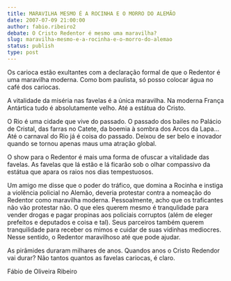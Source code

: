 ```yaml
---
title: MARAVILHA MESMO É A ROCINHA E O MORRO DO ALEMÃO
date: 2007-07-09 21:00:00
author: fabio.ribeiro2
debate: O Cristo Redentor é mesmo uma maravilha?
slug: maravilha-mesmo-e-a-rocinha-e-o-morro-do-alemao
status: publish 
type: post
---
```


  

  

Os carioca estão exultantes com a declaração formal de que o Redentor é uma maravilha moderna. Como bom paulista, só posso colocar água no café dos cariocas.  

  

A vitalidade da miséria nas favelas é a única maravilha. Na moderna França Antártica tudo é absolutamente velho. Até a estátua do Cristo.   

  

O Rio é uma cidade que vive do passado. O passado dos bailes no Palácio de Cristal, das farras no Catete, da boemia à sombra dos Arcos da Lapa... Até o carnaval do Rio já é coisa do passado. Deixou de ser belo e inovador quando se tornou apenas maus uma atração global.  

  

O show para o Redentor é mais uma forma de ofuscar a vitalidade das favelas. As favelas que lá estão e lá ficarão sob o olhar compassivo da estátua que apara os raios nos dias tempestuosos.  

  

Um amigo me disse que o poder do tráfico, que domina a Rocinha e instiga a violência policial no Alemão, deveria protestar contra a nomeação do Redentor como maravilha moderna. Pessoalmente, acho que os traficantes não vão protestar não. O que eles querem mesmo é tranqulidade para vender drogas e pagar propinas aos policiais corruptos (além de eleger prefeitos e deputados e coisa e tal). Seus parceiros também querem tranquilidade para receber os mimos e cuidar de suas vidinhas mediocres. Nesse sentido, o Redentor maravilhoso até que pode ajudar.  

  

As pirâmides duraram milhares de anos. Quandos anos o Cristo Redendor vai durar? Não tantos quantos as favelas cariocas, é claro.  

  

Fábio de Oliveira Ribeiro
